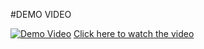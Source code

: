 #DEMO VIDEO

[![Demo Video](https://img.youtube.com/vi/XjLeDbifVc0/maxresdefault.jpg)](https://www.youtube.com/watch?v=XjLeDbifVc0)
[Click here to watch the video](https://www.youtube.com/watch?v=XjLeDbifVc0)
